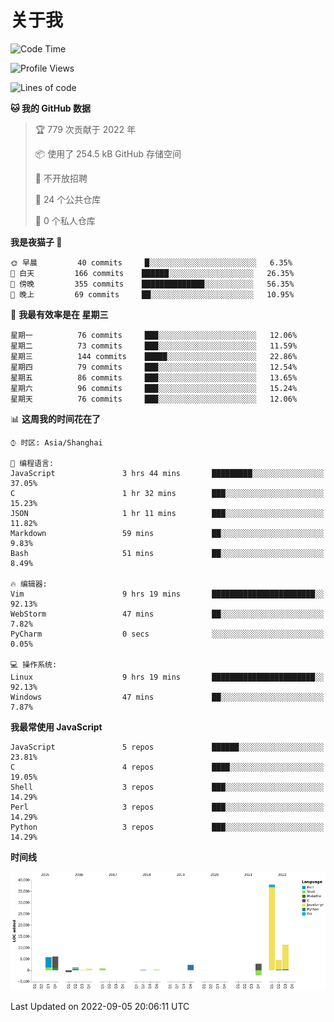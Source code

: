 # 关于我

<!--START_SECTION:waka-->
![Code Time](http://img.shields.io/badge/Code%20Time-615%20hrs%2022%20mins-blue)

![Profile Views](http://img.shields.io/badge/%E4%B8%AA%E4%BA%BA%E8%B5%84%E6%96%99%E8%A7%82%E7%9C%8B%E6%AC%A1%E6%95%B0-5-blue)

![Lines of code](https://img.shields.io/badge/%E4%BB%8E%E3%80%8CHello%20World%E3%80%8D%E8%B5%B7%E6%88%91%E5%B7%B2%E7%BB%8F%E5%86%99%E4%BA%86-72%20Thousand%20%E8%A1%8C%E4%BB%A3%E7%A0%81-blue)

**🐱 我的 GitHub 数据** 

> 🏆 779 次贡献于 2022 年
 > 
> 📦  使用了 254.5 kB GitHub 存储空间 
 > 
> 🚫 不开放招聘
 > 
> 📜 24 个公共仓库 
 > 
> 🔑 0 个私人仓库  
 > 
**我是夜猫子 🦉** 

```text
🌞 早晨         40 commits     █░░░░░░░░░░░░░░░░░░░░░░░░   6.35% 
🌆 白天         166 commits    ██████░░░░░░░░░░░░░░░░░░░   26.35% 
🌃 傍晚         355 commits    ██████████████░░░░░░░░░░░   56.35% 
🌙 晚上         69 commits     ██░░░░░░░░░░░░░░░░░░░░░░░   10.95%

```
📅 **我最有效率是在 星期三** 

```text
星期一          76 commits     ███░░░░░░░░░░░░░░░░░░░░░░   12.06% 
星期二          73 commits     ███░░░░░░░░░░░░░░░░░░░░░░   11.59% 
星期三          144 commits    █████░░░░░░░░░░░░░░░░░░░░   22.86% 
星期四          79 commits     ███░░░░░░░░░░░░░░░░░░░░░░   12.54% 
星期五          86 commits     ███░░░░░░░░░░░░░░░░░░░░░░   13.65% 
星期六          96 commits     ███░░░░░░░░░░░░░░░░░░░░░░   15.24% 
星期天          76 commits     ███░░░░░░░░░░░░░░░░░░░░░░   12.06%

```


📊 **这周我的时间花在了** 

```text
⌚︎ 时区: Asia/Shanghai

💬 编程语言: 
JavaScript               3 hrs 44 mins       █████████░░░░░░░░░░░░░░░░   37.05% 
C                        1 hr 32 mins        ███░░░░░░░░░░░░░░░░░░░░░░   15.23% 
JSON                     1 hr 11 mins        ███░░░░░░░░░░░░░░░░░░░░░░   11.82% 
Markdown                 59 mins             ██░░░░░░░░░░░░░░░░░░░░░░░   9.83% 
Bash                     51 mins             ██░░░░░░░░░░░░░░░░░░░░░░░   8.49%

🔥 编辑器: 
Vim                      9 hrs 19 mins       ███████████████████████░░   92.13% 
WebStorm                 47 mins             ██░░░░░░░░░░░░░░░░░░░░░░░   7.82% 
PyCharm                  0 secs              ░░░░░░░░░░░░░░░░░░░░░░░░░   0.05%

💻 操作系统: 
Linux                    9 hrs 19 mins       ███████████████████████░░   92.13% 
Windows                  47 mins             ██░░░░░░░░░░░░░░░░░░░░░░░   7.87%

```

**我最常使用 JavaScript** 

```text
JavaScript               5 repos             ██████░░░░░░░░░░░░░░░░░░░   23.81% 
C                        4 repos             ████░░░░░░░░░░░░░░░░░░░░░   19.05% 
Shell                    3 repos             ███░░░░░░░░░░░░░░░░░░░░░░   14.29% 
Perl                     3 repos             ███░░░░░░░░░░░░░░░░░░░░░░   14.29% 
Python                   3 repos             ███░░░░░░░░░░░░░░░░░░░░░░   14.29%

```


**时间线**

![Chart not found](https://raw.githubusercontent.com/Arondight/Arondight/master/charts/bar_graph.png) 


 Last Updated on 2022-09-05 20:06:11 UTC
<!--END_SECTION:waka-->
